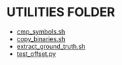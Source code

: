 # UTILITIES FOLDER

- [cmp_symbols.sh](./cmp_symbols.sh)
- [copy_binaries.sh](./copy_binaries.sh)
- [extract_ground_truth.sh](./extract_ground_truth.sh)
- [test_offset.py](./test_offset.py)
